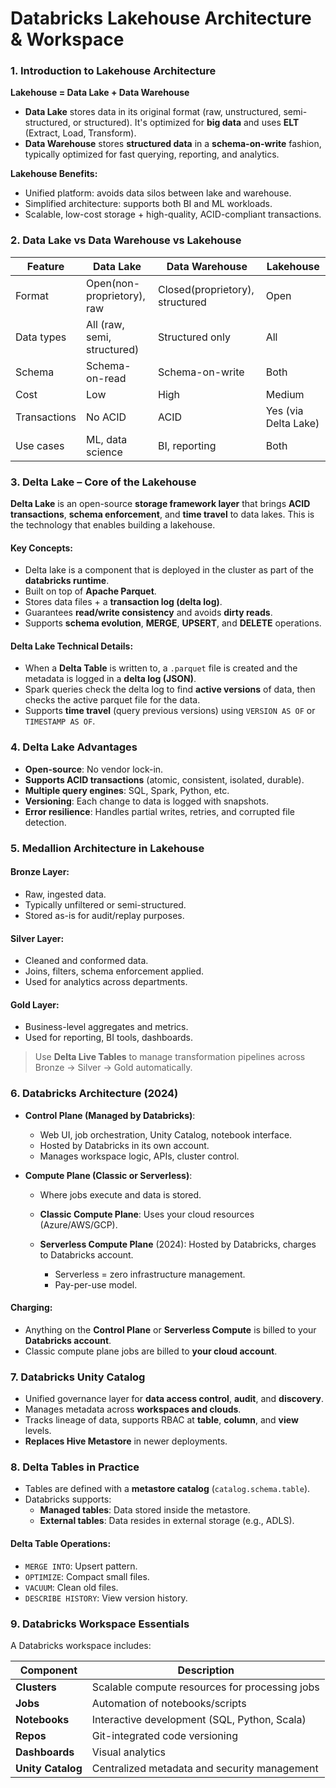 # **Databricks Lakehouse Architecture & Workspace**


### **1. Introduction to Lakehouse Architecture**

**Lakehouse = Data Lake + Data Warehouse**

* **Data Lake** stores data in its original format (raw, unstructured, semi-structured, or structured). It's optimized for **big data** and uses **ELT** (Extract, Load, Transform).
* **Data Warehouse** stores **structured data** in a **schema-on-write** fashion, typically optimized for fast querying, reporting, and analytics.

**Lakehouse Benefits:**

* Unified platform: avoids data silos between lake and warehouse.
* Simplified architecture: supports both BI and ML workloads.
* Scalable, low-cost storage + high-quality, ACID-compliant transactions.


### **2. Data Lake vs Data Warehouse vs Lakehouse**

| Feature      | Data Lake                   | Data Warehouse     | Lakehouse              |
| ------------ | --------------------------- | ------------------ | ---------------------- |
| Format       | Open(non-proprietory), raw  | Closed(proprietory), structured | Open      |
| Data types   | All (raw, semi, structured) | Structured only    | All                    |
| Schema       | Schema-on-read              | Schema-on-write    | Both                   |
| Cost         | Low                         | High               | Medium                 |
| Transactions | No ACID                     | ACID               |  Yes (via Delta Lake) |
| Use cases    | ML, data science            | BI, reporting      | Both                   |



### **3. Delta Lake – Core of the Lakehouse**

**Delta Lake** is an open-source **storage framework layer** that brings **ACID transactions**, **schema enforcement**, and **time travel** to data lakes. This is the technology that enables building a lakehouse. 

#### Key Concepts:

* Delta lake is a component that is deployed in the cluster as part of the **databricks runtime**. 
* Built on top of **Apache Parquet**.
* Stores data files + a **transaction log (delta log)**.
* Guarantees **read/write consistency** and avoids **dirty reads**.
* Supports **schema evolution**, **MERGE**, **UPSERT**, and **DELETE** operations.

####  Delta Lake Technical Details:

* When a **Delta Table** is written to, a `.parquet` file is created and the metadata is logged in a **delta log (JSON)**.
* Spark queries check the delta log to find **active versions** of data, then checks the active parquet file for the data.
* Supports **time travel** (query previous versions) using `VERSION AS OF` or `TIMESTAMP AS OF`.


###  **4. Delta Lake Advantages**

* **Open-source**: No vendor lock-in.
* **Supports ACID transactions** (atomic, consistent, isolated, durable).
* **Multiple query engines**: SQL, Spark, Python, etc.
* **Versioning**: Each change to data is logged with snapshots.
* **Error resilience**: Handles partial writes, retries, and corrupted file detection.


### **5. Medallion Architecture in Lakehouse**

####  Bronze Layer:
* Raw, ingested data.
* Typically unfiltered or semi-structured.
* Stored as-is for audit/replay purposes.

####  Silver Layer:
* Cleaned and conformed data.
* Joins, filters, schema enforcement applied.
* Used for analytics across departments.

####  Gold Layer:
* Business-level aggregates and metrics.
* Used for reporting, BI tools, dashboards.

>  Use **Delta Live Tables** to manage transformation pipelines across Bronze → Silver → Gold automatically.


###  **6. Databricks Architecture (2024)**

* **Control Plane (Managed by Databricks)**:

  * Web UI, job orchestration, Unity Catalog, notebook interface.
  * Hosted by Databricks in its own account.
  * Manages workspace logic, APIs, cluster control.

* **Compute Plane (Classic or Serverless)**:

  * Where jobs execute and data is stored.
  * **Classic Compute Plane**: Uses your cloud resources (Azure/AWS/GCP).
  * **Serverless Compute Plane** (2024): Hosted by Databricks, charges to Databricks account.

    * Serverless = zero infrastructure management.
    * Pay-per-use model.

####  Charging:

* Anything on the **Control Plane** or **Serverless Compute** is billed to your **Databricks account**.
* Classic compute plane jobs are billed to **your cloud account**.


###  **7. Databricks Unity Catalog**

* Unified governance layer for **data access control**, **audit**, and **discovery**.
* Manages metadata across **workspaces and clouds**.
* Tracks lineage of data, supports RBAC at **table**, **column**, and **view** levels.
* **Replaces Hive Metastore** in newer deployments.


### **8. Delta Tables in Practice**

* Tables are defined with a **metastore catalog** (`catalog.schema.table`).
* Databricks supports:
  * **Managed tables**: Data stored inside the metastore.
  * **External tables**: Data resides in external storage (e.g., ADLS).

#### Delta Table Operations:

* `MERGE INTO`: Upsert pattern.
* `OPTIMIZE`: Compact small files.
* `VACUUM`: Clean old files.
* `DESCRIBE HISTORY`: View version history.



###  **9. Databricks Workspace Essentials**

A Databricks workspace includes:

| Component         | Description                                    |
| ----------------- | ---------------------------------------------- |
| **Clusters**      | Scalable compute resources for processing jobs |
| **Jobs**          | Automation of notebooks/scripts                |
| **Notebooks**     | Interactive development (SQL, Python, Scala)   |
| **Repos**         | Git-integrated code versioning                 |
| **Dashboards**    | Visual analytics                               |
| **Unity Catalog** | Centralized metadata and security management   |





